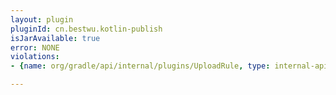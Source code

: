 ```yaml
---
layout: plugin
pluginId: cn.bestwu.kotlin-publish
isJarAvailable: true
error: NONE
violations:
- {name: org/gradle/api/internal/plugins/UploadRule, type: internal-api-usage}

---
```

